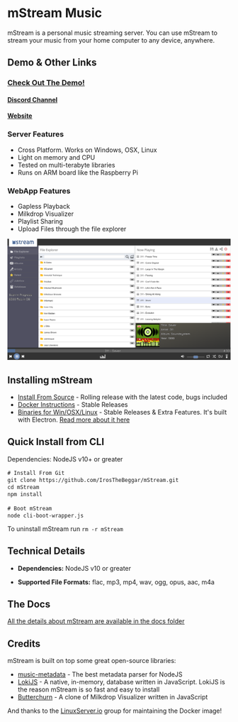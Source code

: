 # mStream Music

mStream is a personal music streaming server.  You can use mStream to stream your music from your home computer to any device, anywhere.

## Demo & Other Links

### [Check Out The Demo!](https://demo.mstream.io/)

#### [Discord Channel](https://discord.gg/AM896Rr)

#### [Website](https://mstream.io)

### Server Features
* Cross Platform. Works on Windows, OSX, Linux
* Light on memory and CPU
* Tested on multi-terabyte libraries
* Runs on ARM board like the Raspberry Pi

### WebApp Features
* Gapless Playback
* Milkdrop Visualizer
* Playlist Sharing
* Upload Files through the file explorer

![mStream Web App](/docs/designs/mstreamv4.png?raw=true)

## Installing mStream

* [Install From Source](docs/install.md) - Rolling release with the latest code, bugs included
* [Docker Instructions](https://github.com/linuxserver/docker-mstream) - Stable Releases
* [Binaries for Win/OSX/Linux](https://github.com/IrosTheBeggar/mStream/releases) - Stable Releases & Extra Features. It's built with Electron.  [Read more about it here](/docs/electron.md)

## Quick Install from CLI

Dependencies: NodeJS v10+ or greater

```shell
# Install From Git
git clone https://github.com/IrosTheBeggar/mStream.git
cd mStream
npm install

# Boot mStream
node cli-boot-wrapper.js
```

To uninstall mStream run `rm -r mStream`

## Technical Details

* **Dependencies:** NodeJS v10 or greater

* **Supported File Formats:** flac, mp3, mp4, wav, ogg, opus, aac, m4a

## The Docs

[All the details about mStream are available in the docs folder](docs/)

## Credits

mStream is built on top some great open-source libraries:

* [music-metadata](https://github.com/Borewit/music-metadata) - The best metadata parser for NodeJS
* [LokiJS](https://github.com/techfort/LokiJS) - A native, in-memory, database written in JavaScript.  LokiJS is the reason mStream is so fast and easy to install
* [Butterchurn](https://github.com/jberg/butterchurn) - A clone of Milkdrop Visualizer written in JavaScript

And thanks to the [LinuxServer.io](https://www.linuxserver.io/) group for maintaining the Docker image!
